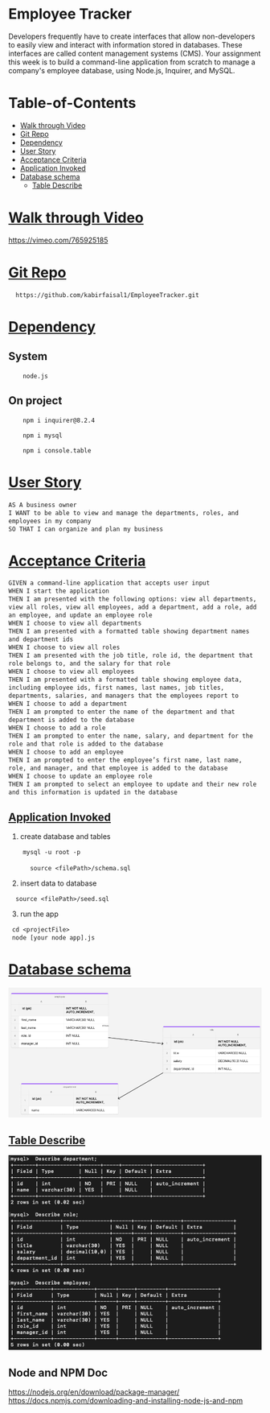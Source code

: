 # Employee Tracker
Developers frequently have to create interfaces that allow non-developers to easily view and interact with information stored in databases. These interfaces are called content management systems (CMS). Your assignment this week is to build a command-line application from scratch to manage a company's employee database, using Node.js, Inquirer, and MySQL.
# Table-of-Contents
  * [Walk through Video](#walk-through-Video)
  * [Git Repo](#git-repo)
  * [Dependency](#dependency)
  * [User Story](#user-story)
  * [Acceptance Criteria](#acceptance-criteria)
  * [Application Invoked](#application-invoked)
  * [Database schema](#database-schema)
    * [Table Describe](#table-describe)

# [Walk through Video](#table-of-contents)
https://vimeo.com/765925185

# [Git Repo](#table-of-contents)
```
  https://github.com/kabirfaisal1/EmployeeTracker.git
```
# [Dependency](#table-of-contents)
  ## System
  ```
      node.js
  ```
  ## On project
  ```
      npm i inquirer@8.2.4 
  ```
  ```
      npm i mysql
  ```
  ```
      npm i console.table
  ```

# [User Story](#table-of-contents)
```
AS A business owner
I WANT to be able to view and manage the departments, roles, and employees in my company
SO THAT I can organize and plan my business
```

# [Acceptance Criteria](#table-of-contents)
```
GIVEN a command-line application that accepts user input
WHEN I start the application
THEN I am presented with the following options: view all departments, view all roles, view all employees, add a department, add a role, add an employee, and update an employee role
WHEN I choose to view all departments
THEN I am presented with a formatted table showing department names and department ids
WHEN I choose to view all roles
THEN I am presented with the job title, role id, the department that role belongs to, and the salary for that role
WHEN I choose to view all employees
THEN I am presented with a formatted table showing employee data, including employee ids, first names, last names, job titles, departments, salaries, and managers that the employees report to
WHEN I choose to add a department
THEN I am prompted to enter the name of the department and that department is added to the database
WHEN I choose to add a role
THEN I am prompted to enter the name, salary, and department for the role and that role is added to the database
WHEN I choose to add an employee
THEN I am prompted to enter the employee’s first name, last name, role, and manager, and that employee is added to the database
WHEN I choose to update an employee role
THEN I am prompted to select an employee to update and their new role and this information is updated in the database
```
## [Application Invoked](#table-of-contents)
1. create database and tables
```
    mysql -u root -p

      source <filePath>/schema.sql
```
2. insert data to database
```
  source <filePath>/seed.sql
```
3. run the app
```
 cd <projectFile> 
 node [your node app].js
```

# [Database schema](#table-of-contents)
![Image at schema.](./images/schema.png)
## [Table Describe](#table-of-contents)
![Image at tableDescribe.](./images/tableDescribe.png)

## Node and NPM Doc
https://nodejs.org/en/download/package-manager/
https://docs.npmjs.com/downloading-and-installing-node-js-and-npm
